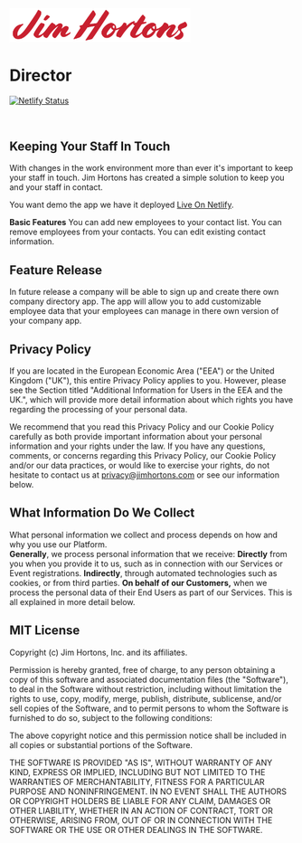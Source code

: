 <img src="src/static/svg/jim-hortons.svg" width="320"/><br/>


# Director 
[![Netlify Status](https://api.netlify.com/api/v1/badges/c9ec878e-e294-46f8-a39d-a31a18239f40/deploy-status)](https://app.netlify.com/sites/jimhortons-employee-manager/deploys)  
  
<br/>
 
## Keeping Your Staff In Touch  
With changes in the work environment more than ever it's important to keep your staff in touch. Jim Hortons has created a simple solution to keep you and your staff in contact.  
  
You want demo the app we have it deployed [Live On Netlify](https://jimhortons-employee-manager.netlify.app/).  

__Basic Features__
You can add new employees to your contact list.
You can remove employees from your contacts.
You can edit existing contact information.   

## Feature Release 
In future release a company will be able to sign up and create there own company directory app. The app will allow you to add customizable employee data that your employees can manage in there own version of your company app.

## Privacy Policy
If you are located in the European Economic Area ("EEA") or the United Kingdom ("UK"), this entire Privacy Policy applies to you. However, please see the Section titled "Additional Information for Users in the EEA and the UK.", which will provide more detail information about which rights you have regarding the processing of your personal data.  

We recommend that you read this Privacy Policy and our Cookie Policy carefully as both provide important information about your personal information and your rights under the law.
If you have any questions, comments, or concerns regarding this Privacy Policy, our Cookie Policy and/or our data practices, or would like to exercise your rights, do not hesitate to contact us at privacy@jimhortons.com or see our information below. 
 
## What Information Do We Collect
What personal information we collect and process depends on how and why you use our Platform.  
__Generally__, we process personal information that we receive:
__Directly__ from you when you provide it to us, such as in connection with our Services or Event registrations.
__Indirectly__, through automated technologies such as cookies, or from third parties.
__On behalf of our Customers,__ when we process the personal data of their End Users as part of our Services.
This is all explained in more detail below.

## MIT License

Copyright (c) Jim Hortons, Inc. and its affiliates.

Permission is hereby granted, free of charge, to any person obtaining a copy
of this software and associated documentation files (the "Software"), to deal
in the Software without restriction, including without limitation the rights
to use, copy, modify, merge, publish, distribute, sublicense, and/or sell
copies of the Software, and to permit persons to whom the Software is
furnished to do so, subject to the following conditions:

The above copyright notice and this permission notice shall be included in all
copies or substantial portions of the Software.

THE SOFTWARE IS PROVIDED "AS IS", WITHOUT WARRANTY OF ANY KIND, EXPRESS OR
IMPLIED, INCLUDING BUT NOT LIMITED TO THE WARRANTIES OF MERCHANTABILITY,
FITNESS FOR A PARTICULAR PURPOSE AND NONINFRINGEMENT. IN NO EVENT SHALL THE
AUTHORS OR COPYRIGHT HOLDERS BE LIABLE FOR ANY CLAIM, DAMAGES OR OTHER
LIABILITY, WHETHER IN AN ACTION OF CONTRACT, TORT OR OTHERWISE, ARISING FROM,
OUT OF OR IN CONNECTION WITH THE SOFTWARE OR THE USE OR OTHER DEALINGS IN THE
SOFTWARE.
 
 